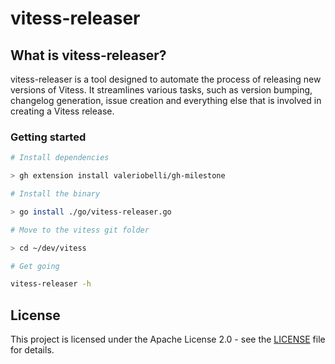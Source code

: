 # vitess-releaser

## What is vitess-releaser?

vitess-releaser is a tool designed to automate the process of releasing new versions of Vitess. 
It streamlines various tasks, such as version bumping, changelog generation, issue creation and everything else that is involved in creating a Vitess release.

### Getting started

```bash
# Install dependencies

> gh extension install valeriobelli/gh-milestone

# Install the binary

> go install ./go/vitess-releaser.go

# Move to the vitess git folder

> cd ~/dev/vitess

# Get going

vitess-releaser -h
```

## License

This project is licensed under the Apache License 2.0 - see the [LICENSE](LICENSE) file for details.
